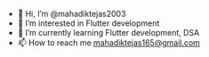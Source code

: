 - 👋 Hi, I’m @mahadiktejas2003
- 👀 I’m interested in Flutter development
- 🌱 I’m currently learning Flutter development, DSA
- 📫 How to reach me mahadiktejas165@gmail.com

<!---
mahadiktejas2003/mahadiktejas2003 is a ✨ special ✨ repository because its `README.md` (this file) appears on your GitHub profile.
You can click the Preview link to take a look at your changes.
--->

